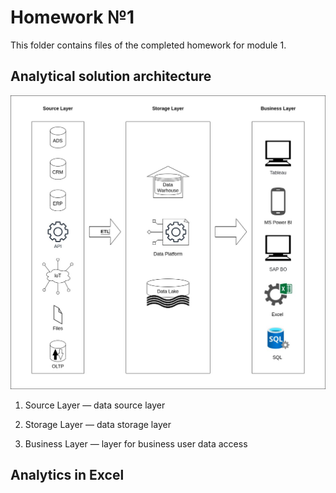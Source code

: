 # Homework №1


This folder contains files of the completed homework for module 1.


## Analytical solution architecture


![analytical-solution-architecture](https://raw.githubusercontent.com/pirmanov/datalearn/main/DE-101/Module1/analytical-solution-architecture.jpg)


1. Source Layer — data source layer


2. Storage Layer — data storage layer


3. Business Layer — layer for business user data access


## Analytics in Excel


